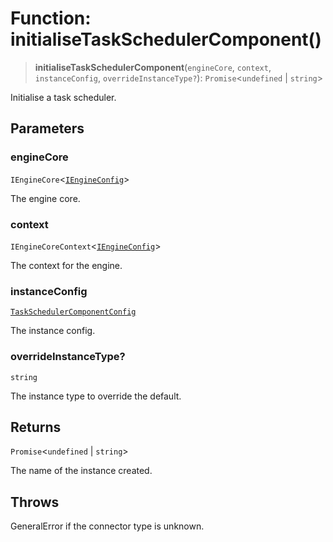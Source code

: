 # Function: initialiseTaskSchedulerComponent()

> **initialiseTaskSchedulerComponent**(`engineCore`, `context`, `instanceConfig`, `overrideInstanceType?`): `Promise`\<`undefined` \| `string`\>

Initialise a task scheduler.

## Parameters

### engineCore

`IEngineCore`\<[`IEngineConfig`](../interfaces/IEngineConfig.md)\>

The engine core.

### context

`IEngineCoreContext`\<[`IEngineConfig`](../interfaces/IEngineConfig.md)\>

The context for the engine.

### instanceConfig

[`TaskSchedulerComponentConfig`](../type-aliases/TaskSchedulerComponentConfig.md)

The instance config.

### overrideInstanceType?

`string`

The instance type to override the default.

## Returns

`Promise`\<`undefined` \| `string`\>

The name of the instance created.

## Throws

GeneralError if the connector type is unknown.

